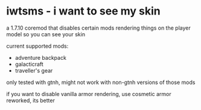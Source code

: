 # iwtsms - i want to see my skin

a 1.7.10 coremod that disables certain mods rendering things on the player model so you can see your skin

current supported mods:
- adventure backpack
- galacticraft
- traveller's gear

only tested with gtnh, might not work with non-gtnh versions of those mods

if you want to disable vanilla armor rendering, use cosmetic armor reworked, its better
